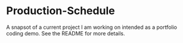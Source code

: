 # Production-Schedule
A snapsot of a current project I am working on intended as a portfolio coding demo. See the README for more details.
